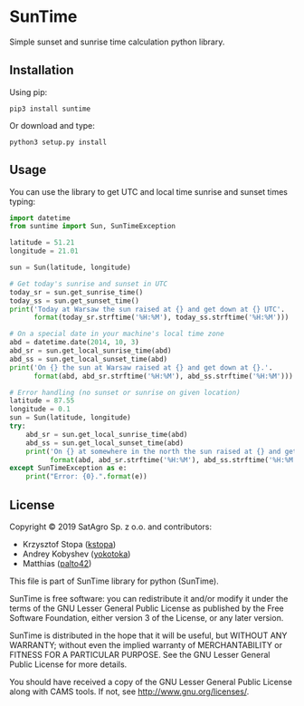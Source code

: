 # SunTime
Simple sunset and sunrise time calculation python library.

## Installation

Using pip:

    pip3 install suntime
    
Or download and type:

    python3 setup.py install

## Usage

You can use the library to get UTC and local time sunrise and sunset times typing:

```python
import datetime
from suntime import Sun, SunTimeException

latitude = 51.21
longitude = 21.01

sun = Sun(latitude, longitude)

# Get today's sunrise and sunset in UTC
today_sr = sun.get_sunrise_time()
today_ss = sun.get_sunset_time()
print('Today at Warsaw the sun raised at {} and get down at {} UTC'.
      format(today_sr.strftime('%H:%M'), today_ss.strftime('%H:%M')))

# On a special date in your machine's local time zone
abd = datetime.date(2014, 10, 3)
abd_sr = sun.get_local_sunrise_time(abd)
abd_ss = sun.get_local_sunset_time(abd)
print('On {} the sun at Warsaw raised at {} and get down at {}.'.
      format(abd, abd_sr.strftime('%H:%M'), abd_ss.strftime('%H:%M')))

# Error handling (no sunset or sunrise on given location)
latitude = 87.55
longitude = 0.1
sun = Sun(latitude, longitude)
try:
    abd_sr = sun.get_local_sunrise_time(abd)
    abd_ss = sun.get_local_sunset_time(abd)
    print('On {} at somewhere in the north the sun raised at {} and get down at {}.'.
          format(abd, abd_sr.strftime('%H:%M'), abd_ss.strftime('%H:%M')))
except SunTimeException as e:
    print("Error: {0}.".format(e))
```

## License

Copyright © 2019 SatAgro Sp. z o.o. and contributors:

* Krzysztof Stopa ([kstopa](https://github.com/kstopa))
* Andrey Kobyshev ([yokotoka](https://github.com/yokotoka))
* Matthias ([palto42](https://github.com/plato42))


This file is part of SunTime library for python (SunTime).

SunTime is free software: you can redistribute it and/or modify it under the terms of the GNU Lesser General Public License as published by the Free Software Foundation, either version 3 of the License, or any later version.

SunTime is distributed in the hope that it will be useful, but WITHOUT ANY WARRANTY; without even the implied warranty of MERCHANTABILITY or FITNESS FOR A PARTICULAR PURPOSE. See the GNU Lesser General Public License for more details.

You should have received a copy of the GNU Lesser General Public License along with CAMS tools. If not, see http://www.gnu.org/licenses/.
